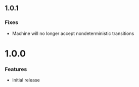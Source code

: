## 1.0.1
### Fixes
* Machine will no longer accept nondeterministic transitions

# 1.0.0
### Features
* Initial release